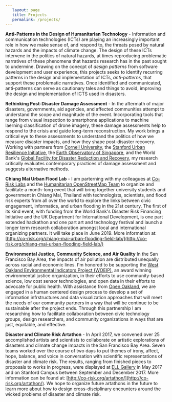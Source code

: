 ```yaml
---
   layout: page
   title: Projects
   permalink: /projects/
---
```


**Anti-Patterns in the Design of Humanitarian Technology** - Information and communication technologies (ICTs) are playing an increasingly important role in how we make sense of, and respond to, the threats posed by natural hazards and the impacts of climate change. The design of these ICTs intervene in the politics of natural hazards, at times reproducing problematic narratives of these phenomena that hazards research has in the past sought to undermine. Drawing on the conecpt of _design patterns_ from software development and user experience, this projects seeks to identify recurring patterns in the design and implementation of ICTs, _anti-patterns_, that support these problematic narratives. Once identified and communicated, anti-patterns can serve as cautionary tales and things to avoid, improving the design and implementation of ICTS used in disasters.

**Rethinking Post-Disaster Damage Assessment** - In the aftermath of major disasters, governments, aid agencies, and affected communities attempt to understand the scope and magnitude of the event. Incorporating tools that range from visual inspection to smartphone applications to machine laerning classification of drone imagery, these damage assessments help to respond to the crisis and guide long-term reconstruction. My work brings a critical eye to these assessments to understand the politics of how we measure disaster impacts, and how they shape post-disaster recovery. Working with partners from [Cornell University](http://anthropology.cornell.edu/austin-lord), the [Stanford Urban Resilience Initiative](http://urbanresilience.stanford.edu/), the [Earth Observatory of Singapore](https://www.earthobservatory.sg/), and the World Bank's [Global Facility for Disaster Reduction and Recovery](https://www.gfdrr.org/), my research critically evaluates contemporary practices of damage assessment and suggests alternative methods.

**Chiang Mai Urban Flood Lab** - I am parterning with my colleagues at [Co-Risk Labs](http://co-risk.org) and the [Humanitarian OpenStreetMap Team](http://hotosm.org) to organize and facilitate a month-long event that will bring together university students and government in Chiang Mai, Thailand with technologists, scientists, and flood risk experts from all over the world to explore the links between civic engagement, informatics, and urban flooding in the 21st century. The first of its kind event, with funding from the World Bank's Disaster Risk Financing Initiative and the UK Department for International Development, is one part extended hackathon and one part art and technology festival and launch a longer term research collaboration amongst local and international organizing partners. It will take place in June 2019. More information at: [http://co-risk.org/chiang-mai-urban-flooding-field-lab/](http://co-risk.org/chiang-mai-urban-flooding-field-lab/)

**Environmental Justice, Community Science, and Air Quality** In the San Francisco Bay Area, the impacts of air pollution are distributed unequally across racial and economic lines. I'm honored to be supporting the [West Oakland Environmental Indicators Project (WOEIP)](http://woeip.org), an award winning environmental justice organization, in their efforts to use community-based science, low cost sensor technologies, and open data in their efforts to advocate for public health. With assistance from [Open Oakland](http://openoakland.org), we are engaged in a human centered design process  to develop a set of information infrstructures and data visualization approaches that will meet the needs of our community partners in a way that will be continue to be sustainable after the project ends. Through this partnership I am researching how to facilitate collaboration between civic technology groups, design researchers, and community organizations in ways that are just, equitable, and effective.  

**Disaster and Climate Risk Artathon** - In April 2017, we convened over 25 accomplished artists and scientists to collaborate on artistic explorations of disasters and climate change impacts in the San Francisco Bay Area. Seven teams worked over the course of two days to put themes of irony, affect, hope, balance, and voice in conversation with scientific representations of disaster and climate risk. The results, ranging from finished pieces to proposals to works in progress, were displayed at [ELL Gallery](https://www.ell-sf.com/) in May 2017 and on Stanford Campus between September and December 2017. More information can be found at: [http://co-risk.org/artathon/](http://co-risk.org/artathon/). We hope to organize future artathons in the future to learn more about how to design cross-disciplinary encounters around the wicked problems of disaster and climate risk.

